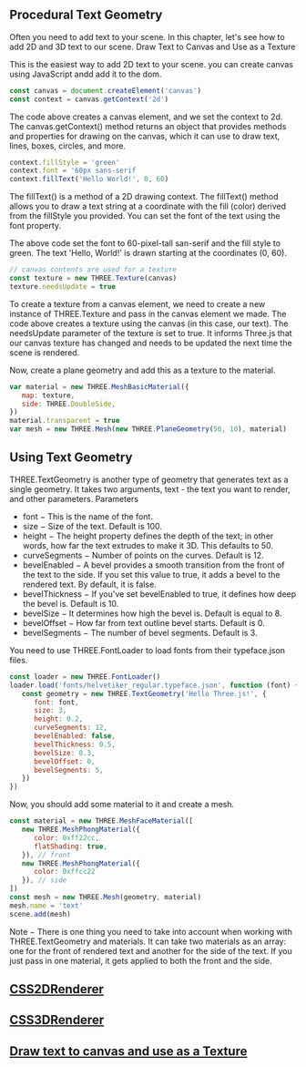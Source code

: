 ## Procedural Text Geometry
Often you need to add text to your scene. In this chapter, let's see how to add 2D and 3D text to our scene.
Draw Text to Canvas and Use as a Texture

This is the easiest way to add 2D text to your scene. you can create canvas using JavaScript andd add it to the dom.
```js
const canvas = document.createElement('canvas')
const context = canvas.getContext('2d')
```
The code above creates a canvas element, and we set the context to 2d. The canvas.getContext() method returns an object that provides methods and properties for drawing on the canvas, which it can use to draw text, lines, boxes, circles, and more.
```js
context.fillStyle = 'green'
context.font = '60px sans-serif
context.fillText('Hello World!', 0, 60)
```
The fillText() is a method of a 2D drawing context. The fillText() method allows you to draw a text string at a coordinate with the fill (color) derived from the fillStyle you provided. You can set the font of the text using the font property.

The above code set the font to 60-pixel-tall san-serif and the fill style to green. The text 'Hello, World!' is drawn starting at the coordinates (0, 60).
```js
// canvas contents are used for a texture
const texture = new THREE.Texture(canvas)
texture.needsUpdate = true
```
To create a texture from a canvas element, we need to create a new instance of THREE.Texture and pass in the canvas element we made. The code above creates a texture using the canvas (in this case, our text). The needsUpdate parameter of the texture is set to true. It informs Three.js that our canvas texture has changed and needs to be updated the next time the scene is rendered.

Now, create a plane geometry and add this as a texture to the material.
```js
var material = new THREE.MeshBasicMaterial({
   map: texture,
   side: THREE.DoubleSide,
})
material.transparent = true
var mesh = new THREE.Mesh(new THREE.PlaneGeometry(50, 10), material)
```

## Using Text Geometry

THREE.TextGeometry is another type of geometry that generates text as a single geometry. It takes two arguments, text - the text you want to render, and other parameters.
Parameters
- font − This is the name of the font.
- size − Size of the text. Default is 100.
- height − The height property defines the depth of the text; in other words, how far the text extrudes to make it 3D. This defaults to 50.
- curveSegments − Number of points on the curves. Default is 12.
- bevelEnabled − A bevel provides a smooth transition from the front of the text to the side. If you set this value to true, it adds a bevel to the rendered text. By default, it is false.
- bevelThickness − If you've set bevelEnabled to true, it defines how deep the bevel is. Default is 10.
- bevelSize − It determines how high the bevel is. Default is equal to 8.
- bevelOffset − How far from text outline bevel starts. Default is 0.
- bevelSegments − The number of bevel segments. Default is 3.

You need to use THREE.FontLoader to load fonts from their typeface.json files.
```js
const loader = new THREE.FontLoader()
loader.load('fonts/helvetiker_regular.typeface.json', function (font) {
   const geometry = new THREE.TextGeometry('Hello Three.js!', {
      font: font,
      size: 3,
      height: 0.2,
      curveSegments: 12,
      bevelEnabled: false,
      bevelThickness: 0.5,
      bevelSize: 0.3,
      bevelOffset: 0,
      bevelSegments: 5,
   })
})
```
Now, you should add some material to it and create a mesh.
```js
const material = new THREE.MeshFaceMaterial([
   new THREE.MeshPhongMaterial({
      color: 0xff22cc,
      flatShading: true,
   }), // front
   new THREE.MeshPhongMaterial({
      color: 0xffcc22
   }), // side
])
const mesh = new THREE.Mesh(geometry, material)
mesh.name = 'text'
scene.add(mesh)
```
Note − There is one thing you need to take into account when working with THREE.TextGeometry and materials. It can take two materials as an array: one for the front of rendered text and another for the side of the text. If you just pass in one material, it gets applied to both the front and the side.

## [CSS2DRenderer](https://threejs.org/docs/index.html#examples/en/renderers/CSS2DRenderer)

## [CSS3DRenderer](https://threejs.org/docs/index.html#examples/en/renderers/CSS3DRenderer)

## [Draw text to canvas and use as a Texture](https://threejs.org/docs/index.html#api/en/textures/Texture)
